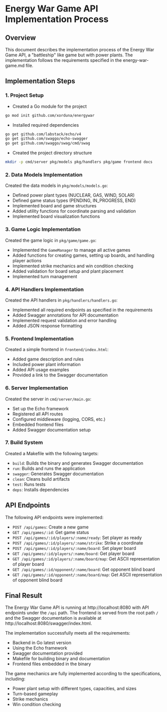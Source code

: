 # Energy War Game API Implementation Process

## Overview

This document describes the implementation process of the Energy War Game API, a "battleship" like game but with power plants. The implementation follows the requirements specified in the energy-war-game.md file.

## Implementation Steps

### 1. Project Setup

- Created a Go module for the project
```bash
go mod init github.com/xorduna/energywar
```

- Installed required dependencies
```bash
go get github.com/labstack/echo/v4
go get github.com/swaggo/echo-swagger
go get github.com/swaggo/swag/cmd/swag
```

- Created the project directory structure
```bash
mkdir -p cmd/server pkg/models pkg/handlers pkg/game frontend docs
```

### 2. Data Models Implementation

Created the data models in `pkg/models/models.go`:
- Defined power plant types (NUCLEAR, GAS, WIND, SOLAR)
- Defined game status types (PENDING, IN_PROGRESS, END)
- Implemented board and game structures
- Added utility functions for coordinate parsing and validation
- Implemented board visualization functions

### 3. Game Logic Implementation

Created the game logic in `pkg/game/game.go`:
- Implemented the `GameManager` to manage all active games
- Added functions for creating games, setting up boards, and handling player actions
- Implemented strike mechanics and win condition checking
- Added validation for board setup and plant placement
- Implemented turn management

### 4. API Handlers Implementation

Created the API handlers in `pkg/handlers/handlers.go`:
- Implemented all required endpoints as specified in the requirements
- Added Swagger annotations for API documentation
- Implemented request validation and error handling
- Added JSON response formatting

### 5. Frontend Implementation

Created a simple frontend in `frontend/index.html`:
- Added game description and rules
- Included power plant information
- Added API usage examples
- Provided a link to the Swagger documentation

### 6. Server Implementation

Created the server in `cmd/server/main.go`:
- Set up the Echo framework
- Registered all API routes
- Configured middleware (logging, CORS, etc.)
- Embedded frontend files
- Added Swagger documentation setup

### 7. Build System

Created a Makefile with the following targets:
- `build`: Builds the binary and generates Swagger documentation
- `run`: Builds and runs the application
- `swagger`: Generates Swagger documentation
- `clean`: Cleans build artifacts
- `test`: Runs tests
- `deps`: Installs dependencies

## API Endpoints

The following API endpoints were implemented:

- `POST /api/games`: Create a new game
- `GET /api/games/:id`: Get game status
- `POST /api/games/:id/players/:name/ready`: Set player as ready
- `POST /api/games/:id/players/:name/strike`: Strike a coordinate
- `POST /api/games/:id/players/:name/board`: Set player board
- `GET /api/games/:id/players/:name/board`: Get player board
- `GET /api/games/:id/players/:name/board/map`: Get ASCII representation of player board
- `GET /api/games/:id/opponent/:name/board`: Get opponent blind board
- `GET /api/games/:id/opponent/:name/board/map`: Get ASCII representation of opponent blind board

## Final Result

The Energy War Game API is running at http://localhost:8080 with API endpoints under the `/api` path. The frontend is served from the root path `/` and the Swagger documentation is available at http://localhost:8080/swagger/index.html.

The implementation successfully meets all the requirements:
- Backend in Go latest version
- Using the Echo framework
- Swagger documentation provided
- Makefile for building binary and documentation
- Frontend files embedded in the binary

The game mechanics are fully implemented according to the specifications, including:
- Power plant setup with different types, capacities, and sizes
- Turn-based gameplay
- Strike mechanics
- Win condition checking
